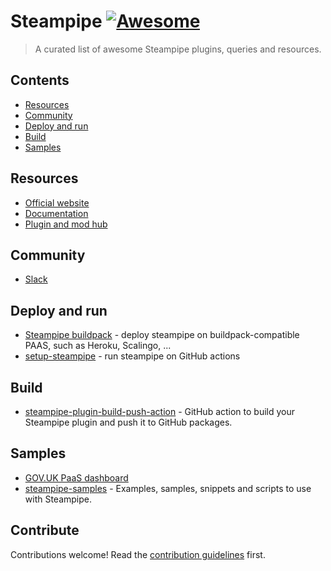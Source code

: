 # Steampipe [![Awesome](https://awesome.re/badge.svg)](https://awesome.re)

> A curated list of awesome Steampipe plugins, queries and resources.

## Contents

- [Resources](#resources)
- [Community](#community)
- [Deploy and run](#deploy-and-run)
- [Build](#build)
- [Samples](#samples)

## Resources

- [Official website](https://steampipe.io/)
- [Documentation](https://steampipe.io/docs)
- [Plugin and mod hub](https://hub.steampipe.io/)

## Community

- [Slack](https://steampipe.io/community/join)

## Deploy and run

- [Steampipe buildpack](https://github.com/francois2metz/steampipe-buildpack) - deploy steampipe on buildpack-compatible PAAS, such as Heroku, Scalingo, ...
- [setup-steampipe](https://github.com/francois2metz/setup-steampipe) - run steampipe on GitHub actions

## Build

- [steampipe-plugin-build-push-action](https://github.com/francois2metz/steampipe-plugin-build-push-action) - GitHub action to build your Steampipe plugin and push it to GitHub packages.

## Samples

- [GOV.UK PaaS dashboard](https://github.com/pauldougan/paas-steampipe-dashboard)
- [steampipe-samples](https://github.com/turbot/steampipe-samples) - Examples, samples, snippets and scripts to use with Steampipe.

## Contribute

Contributions welcome! Read the [contribution guidelines](contributing.md) first.
